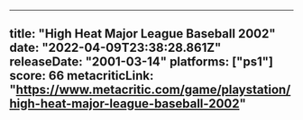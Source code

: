
---
title: "High Heat Major League Baseball 2002"
date: "2022-04-09T23:38:28.861Z"
releaseDate: "2001-03-14"
platforms: ["ps1"]
score: 66
metacriticLink: "https://www.metacritic.com/game/playstation/high-heat-major-league-baseball-2002"
---

